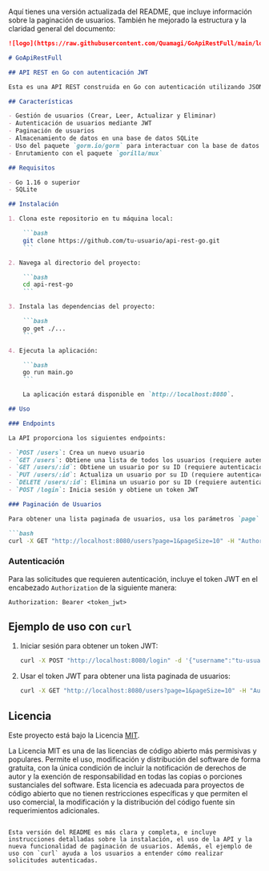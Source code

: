 Aquí tienes una versión actualizada del README, que incluye información sobre la paginación de usuarios. También he mejorado la estructura y la claridad general del documento:

```markdown
![logo](https://raw.githubusercontent.com/Quamagi/GoApiRestFull/main/logo.jpg?token=GHSAT0AAAAAACSTN3V4AHGEMGG2M3XGLB6YZTE72ZA)

# GoApiRestFull

## API REST en Go con autenticación JWT

Esta es una API REST construida en Go con autenticación utilizando JSON Web Tokens (JWT). La API permite realizar operaciones CRUD (Crear, Leer, Actualizar y Eliminar) en usuarios, e incluye una función de inicio de sesión para autenticar a los usuarios.

## Características

- Gestión de usuarios (Crear, Leer, Actualizar y Eliminar)
- Autenticación de usuarios mediante JWT
- Paginación de usuarios
- Almacenamiento de datos en una base de datos SQLite
- Uso del paquete `gorm.io/gorm` para interactuar con la base de datos
- Enrutamiento con el paquete `gorilla/mux`

## Requisitos

- Go 1.16 o superior
- SQLite

## Instalación

1. Clona este repositorio en tu máquina local:

    ```bash
    git clone https://github.com/tu-usuario/api-rest-go.git
    ```

2. Navega al directorio del proyecto:

    ```bash
    cd api-rest-go
    ```

3. Instala las dependencias del proyecto:

    ```bash
    go get ./...
    ```

4. Ejecuta la aplicación:

    ```bash
    go run main.go
    ```

    La aplicación estará disponible en `http://localhost:8080`.

## Uso

### Endpoints

La API proporciona los siguientes endpoints:

- `POST /users`: Crea un nuevo usuario
- `GET /users`: Obtiene una lista de todos los usuarios (requiere autenticación)
- `GET /users/:id`: Obtiene un usuario por su ID (requiere autenticación)
- `PUT /users/:id`: Actualiza un usuario por su ID (requiere autenticación)
- `DELETE /users/:id`: Elimina un usuario por su ID (requiere autenticación)
- `POST /login`: Inicia sesión y obtiene un token JWT

### Paginación de Usuarios

Para obtener una lista paginada de usuarios, usa los parámetros `page` y `pageSize` en la solicitud `GET /users`. Por ejemplo:

```bash
curl -X GET "http://localhost:8080/users?page=1&pageSize=10" -H "Authorization: Bearer <token_jwt>"
```

### Autenticación

Para las solicitudes que requieren autenticación, incluye el token JWT en el encabezado `Authorization` de la siguiente manera:

```plaintext
Authorization: Bearer <token_jwt>
```

## Ejemplo de uso con `curl`

1. Iniciar sesión para obtener un token JWT:

    ```bash
    curl -X POST "http://localhost:8080/login" -d '{"username":"tu-usuario","password":"tu-contraseña"}'
    ```

2. Usar el token JWT para obtener una lista paginada de usuarios:

    ```bash
    curl -X GET "http://localhost:8080/users?page=1&pageSize=10" -H "Authorization: Bearer <token_jwt>"
    ```

## Licencia

Este proyecto está bajo la Licencia [MIT](https://opensource.org/licenses/MIT).

La Licencia MIT es una de las licencias de código abierto más permisivas y populares. Permite el uso, modificación y distribución del software de forma gratuita, con la única condición de incluir la notificación de derechos de autor y la exención de responsabilidad en todas las copias o porciones sustanciales del software. Esta licencia es adecuada para proyectos de código abierto que no tienen restricciones específicas y que permiten el uso comercial, la modificación y la distribución del código fuente sin requerimientos adicionales.
```

Esta versión del README es más clara y completa, e incluye instrucciones detalladas sobre la instalación, el uso de la API y la nueva funcionalidad de paginación de usuarios. Además, el ejemplo de uso con `curl` ayuda a los usuarios a entender cómo realizar solicitudes autenticadas.
